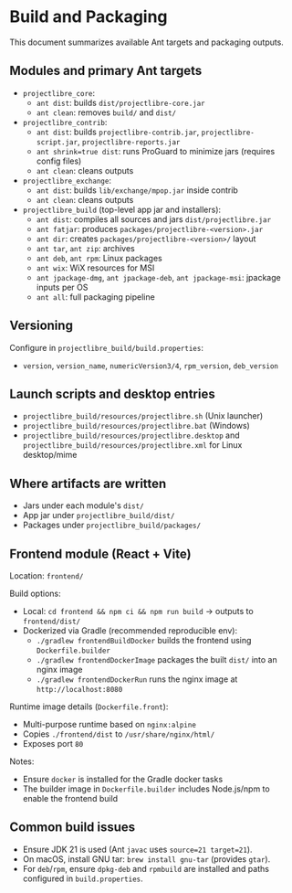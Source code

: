 # Build and Packaging

This document summarizes available Ant targets and packaging outputs.

## Modules and primary Ant targets
- `projectlibre_core`:
  - `ant dist`: builds `dist/projectlibre-core.jar`
  - `ant clean`: removes `build/` and `dist/`
- `projectlibre_contrib`:
  - `ant dist`: builds `projectlibre-contrib.jar`, `projectlibre-script.jar`, `projectlibre-reports.jar`
  - `ant shrink=true dist`: runs ProGuard to minimize jars (requires config files)
  - `ant clean`: cleans outputs
- `projectlibre_exchange`:
  - `ant dist`: builds `lib/exchange/mpop.jar` inside contrib
  - `ant clean`: cleans outputs
- `projectlibre_build` (top-level app jar and installers):
  - `ant dist`: compiles all sources and jars `dist/projectlibre.jar`
  - `ant fatjar`: produces `packages/projectlibre-<version>.jar`
  - `ant dir`: creates `packages/projectlibre-<version>/` layout
  - `ant tar`, `ant zip`: archives
  - `ant deb`, `ant rpm`: Linux packages
  - `ant wix`: WiX resources for MSI
  - `ant jpackage-dmg`, `ant jpackage-deb`, `ant jpackage-msi`: jpackage inputs per OS
  - `ant all`: full packaging pipeline

## Versioning
Configure in `projectlibre_build/build.properties`:
- `version`, `version_name`, `numericVersion3/4`, `rpm_version`, `deb_version`

## Launch scripts and desktop entries
- `projectlibre_build/resources/projectlibre.sh` (Unix launcher)
- `projectlibre_build/resources/projectlibre.bat` (Windows)
- `projectlibre_build/resources/projectlibre.desktop` and `projectlibre_build/resources/projectlibre.xml` for Linux desktop/mime

## Where artifacts are written
- Jars under each module's `dist/`
- App jar under `projectlibre_build/dist/`
- Packages under `projectlibre_build/packages/`

## Frontend module (React + Vite)

Location: `frontend/`

Build options:
- Local: `cd frontend && npm ci && npm run build` -> outputs to `frontend/dist/`
- Dockerized via Gradle (recommended reproducible env):
  - `./gradlew frontendBuildDocker` builds the frontend using `Dockerfile.builder`
  - `./gradlew frontendDockerImage` packages the built `dist/` into an nginx image
  - `./gradlew frontendDockerRun` runs the nginx image at `http://localhost:8080`

Runtime image details (`Dockerfile.front`):
- Multi-purpose runtime based on `nginx:alpine`
- Copies `./frontend/dist` to `/usr/share/nginx/html/`
- Exposes port `80`

Notes:
- Ensure `docker` is installed for the Gradle docker tasks
- The builder image in `Dockerfile.builder` includes Node.js/npm to enable the frontend build

## Common build issues
- Ensure JDK 21 is used (Ant `javac` uses `source=21 target=21`).
- On macOS, install GNU tar: `brew install gnu-tar` (provides `gtar`).
- For `deb`/`rpm`, ensure `dpkg-deb` and `rpmbuild` are installed and paths configured in `build.properties`.
